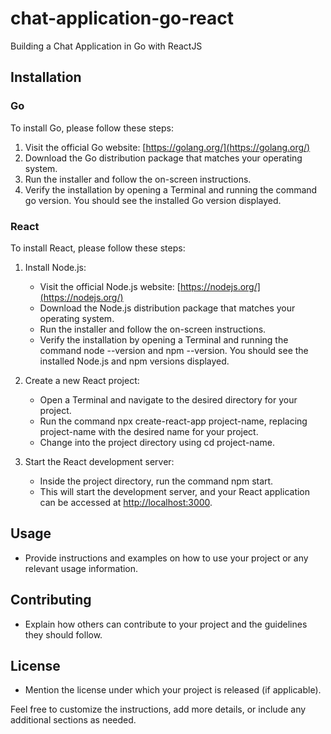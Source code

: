 # chat-application-go-react
Building a Chat Application in Go with ReactJS


## Installation

### Go

To install Go, please follow these steps:

1. Visit the official Go website: [https://golang.org/](https://golang.org/)
2. Download the Go distribution package that matches your operating system.
3. Run the installer and follow the on-screen instructions.
4. Verify the installation by opening a Terminal and running the command go version. You should see the installed Go version displayed.

### React

To install React, please follow these steps:

1. Install Node.js: 
   - Visit the official Node.js website: [https://nodejs.org/](https://nodejs.org/)
   - Download the Node.js distribution package that matches your operating system.
   - Run the installer and follow the on-screen instructions.
   - Verify the installation by opening a Terminal and running the command node --version and npm --version. You should see the installed Node.js and npm versions displayed.
   
2. Create a new React project: 
   - Open a Terminal and navigate to the desired directory for your project.
   - Run the command npx create-react-app project-name, replacing project-name with the desired name for your project.
   - Change into the project directory using cd project-name.

3. Start the React development server: 
   - Inside the project directory, run the command npm start.
   - This will start the development server, and your React application can be accessed at [http://localhost:3000](http://localhost:3000).

## Usage

- Provide instructions and examples on how to use your project or any relevant usage information.

## Contributing

- Explain how others can contribute to your project and the guidelines they should follow.

## License

- Mention the license under which your project is released (if applicable).


Feel free to customize the instructions, add more details, or include any additional sections as needed.
